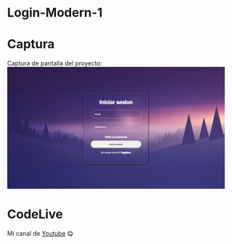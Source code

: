# Login-Modern-1

# Captura 
Captura de pantalla del proyecto:
![Captura](img/Login1.png)

# CodeLive
Mi canal de <a href="https://www.youtube.com/@CodeLiveH1" target="_blank">Youtube</a> 😋
